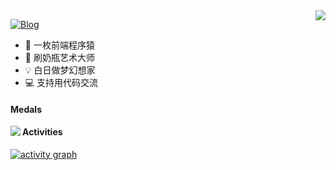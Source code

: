 <img align="right" src="https://github-readme-stats.vercel.app/api?username=gengjian1203&show_icons=true&icon_color=CE1D2D&text_color=718096&bg_color=ffffff&hide_title=true" />

[![Blog](https://img.shields.io/badge/Blog-v2.0.0-blue.svg)](https://www.orz2.online/gengjian1203/)

- 🐒 一枚前端程序猿
- 🍼 刷奶瓶艺术大师
- 💡 白日做梦幻想家
- 💻 支持用代码交流


#### Medals

<img align="left" src="https://github-profile-trophy.vercel.app/?username=gengjian1203&theme=onedark&column=-1&margin-w=15" />  
  
    
#### Activities

[![activity graph](https://github-readme-activity-graph.vercel.app/graph?username=gengjian1203&theme=merko&custom_title=Hugh%20Activities&hide_border=true&point=FFFFFF&days=50)]([https://github.com/gengjian1203](https://github.com/gengjian1203))
